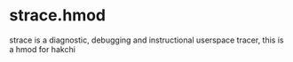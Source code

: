 # strace.hmod
strace is a diagnostic, debugging and instructional userspace tracer, this is a hmod for hakchi
